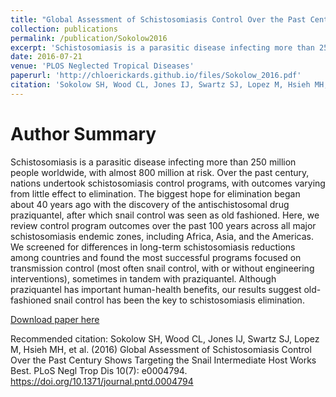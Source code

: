 ```yaml
---
title: "Global Assessment of Schistosomiasis Control Over the Past Century Shows Targeting the Snail Intermediate Host Works Best"
collection: publications
permalink: /publication/Sokolow2016
excerpt: 'Schistosomiasis is a parasitic disease infecting more than 250 million people worldwide, with almost 800 million at risk. Over the past century, nations undertook schistosomiasis control programs, with outcomes varying from little effect to elimination. The biggest hope for elimination began about 40 years ago with the discovery of the antischistosomal drug praziquantel, after which snail control was seen as old fashioned. Here, we review control program outcomes over the past 100 years across all major schistosomiasis endemic zones, including Africa, Asia, and the Americas. We screened for differences in long-term schistosomiasis reductions among countries and found the most successful programs focused on transmission control (most often snail control, with or without engineering interventions), sometimes in tandem with praziquantel. Although praziquantel has important human-health benefits, our results suggest old-fashioned snail control has been the key to schistosomiasis elimination.'
date: 2016-07-21
venue: 'PLOS Neglected Tropical Diseases'
paperurl: 'http://chloerickards.github.io/files/Sokolow_2016.pdf'
citation: 'Sokolow SH, Wood CL, Jones IJ, Swartz SJ, Lopez M, Hsieh MH, et al. (2016) Global Assessment of Schistosomiasis Control Over the Past Century Shows Targeting the Snail Intermediate Host Works Best. PLoS Negl Trop Dis 10(7): e0004794. https://doi.org/10.1371/journal.pntd.0004794'
---
```

# Author Summary
Schistosomiasis is a parasitic disease infecting more than 250 million people worldwide, with almost 800 million at risk. Over the past century, nations undertook schistosomiasis control programs, with outcomes varying from little effect to elimination. The biggest hope for elimination began about 40 years ago with the discovery of the antischistosomal drug praziquantel, after which snail control was seen as old fashioned. Here, we review control program outcomes over the past 100 years across all major schistosomiasis endemic zones, including Africa, Asia, and the Americas. We screened for differences in long-term schistosomiasis reductions among countries and found the most successful programs focused on transmission control (most often snail control, with or without engineering interventions), sometimes in tandem with praziquantel. Although praziquantel has important human-health benefits, our results suggest old-fashioned snail control has been the key to schistosomiasis elimination.

[Download paper here](http://chloerickards.github.io/files/Sokolow_2016.pdf)

Recommended citation: Sokolow SH, Wood CL, Jones IJ, Swartz SJ, Lopez M, Hsieh MH, et al. (2016) Global Assessment of Schistosomiasis Control Over the Past Century Shows Targeting the Snail Intermediate Host Works Best. PLoS Negl Trop Dis 10(7): e0004794. https://doi.org/10.1371/journal.pntd.0004794
